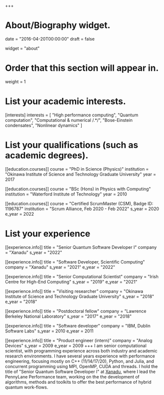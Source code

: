 +++
# About/Biography widget.

date = "2016-04-20T00:00:00"
draft = false

widget = "about"

# Order that this section will appear in.
weight = 1

# List your academic interests.
[interests]
  interests = [
    "High performance computing",
    "Quantum computation",
    "Computational & numerical /.*/",
    "Bose-Einstein condensates",
    "Nonlinear dynamics"
  ]

# List your qualifications (such as academic degrees).
[[education.courses]]
  course = "PhD in Science (Physics)"
  institution = "Okinawa Institute of Science and Technology Graduate University"
  year = 2017

[[education.courses]]
  course = "BSc (Hons) in Physics with Computing"
  institution = "Waterford Institute of Technology"
  year = 2010

[[education.courses]]
  course = "Certified ScrumMaster (CSM), Badge ID: 1196787"
  institution = "Scrum Alliance, Feb 2020 - Feb 2022"
  s_year = 2020
  e_year = 2022


# List your experience
[[experience.info]]
  title = "Senior Quantum Software Developer I"
  company = "Xanadu"
  s_year = "2022"

[[experience.info]]
  title = "Software Developer, Scientific Computing"
  company = "Xanadu"
  s_year = "2021"
  e_year = "2022"

[[experience.info]]
  title = "Senior Computational Scientist"
  company = "Irish Centre for High-End Computing"
  s_year = "2019"
  e_year = "2021"

[[experience.info]]
  title = "Visiting researcher"
  company = "Okinawa Institute of Science and Technology Graduate University"
  s_year = "2018"
  e_year = "2018"

[[experience.info]]
  title = "Postdoctoral fellow"
  company = "Lawrence Berkeley National Laboratory"
  s_year = "2017"
  e_year = "2018"


[[experience.info]]
  title = "Software developer"
  company = "IBM, Dublin Software Labs"
  s_year = 2010
  e_year = 2011

[[experience.info]]
  title = "Product engineer (intern)"
  company = "Analog Devices"
  s_year = 2009
  e_year = 2009
+++
I am senior computational scientist, with programming experience across both industry and academic research environments. I have several years experience with performance engineering, focusing mostly on C++ (11/14/17/20), Python, and Julia, and concurrent programming using MPI, OpenMP, CUDA and threads. I hold the title of "Senior Quantum Software Developer I" at [Xanadu](https://xanadu.ai), where I lead the PennyLane Performance team, working on the the development of algorithms, methods and toolkits to offer the best performance of hybrid quantum work-flows. 